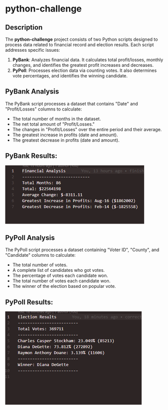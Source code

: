 # python-challenge

## Description

The **python-challenge** project consists of two Python scripts designed to process data related to financial record and election results. Each script addresses specific issues:

1. **PyBank**: Analyzes financial data. It calculates total profit/losses, monthly changes, and identifies the greatest profit increases and decreases.
2. **PyPoll**: Processes election data via counting votes. It also determines vote percentages, and identifies the winning candidate.

## PyBank Analysis

The PyBank script processes a dataset that contains "Date" and "Profit/Losses" columns to calculate:

- The total number of months in the dataset.
- The net total amount of "Profit/Losses."
- The changes in "Profit/Losses" over the entire period and their average.
- The greatest increase in profits (date and amount).
- The greatest decrease in profits (date and amount).

## PyBank Results:

![PyBank Analysis Results](https://github.com/IlirHajdari/python-challenge/blob/main/PyBank/analysis/PyBankResults.png)

## PyPoll Analysis

The PyPoll script processes a dataset containing "Voter ID", "County", and "Candidate" columns to calculate:

- The total number of votes.
- A complete list of candidates who got votes.
- The percentage of votes each candidate won.
- The total number of votes each candidate won.
- The winner of the election based on popular vote.

## PyPoll Results:

![PyPoll Results](https://github.com/IlirHajdari/python-challenge/blob/main/PyPoll/analysis/ElectionResults.png)
